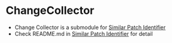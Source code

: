 # ChangeCollector
- Change Collector is a submodule for [Similar Patch Identifier](https://github.com/ISEL-HGU/SimilarPatchIdentifier)
- Check README.md in [Similar Patch Identifier](https://github.com/ISEL-HGU/SimilarPatchIdentifier/blob/main/README.md) for detail
